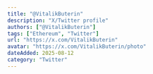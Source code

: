 ```yaml
---
title: "@VitalikButerin"
description: "X/Twitter profile"
authors: ["@VitalikButerin"]
tags: ["Ethereum", "Twitter"]
url: "https://x.com/VitalikButerin"
avatar: "https://x.com/VitalikButerin/photo"
dateAdded: 2025-08-12
category: "Twitter"
---
```


